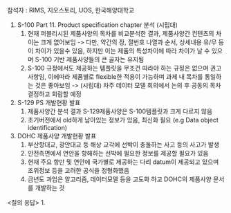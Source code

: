 참석자 : RIMS, 지오스토리, UOS, 한국해양대학교

1. S-100 Part 11. Product specification chapter 분석 (시립대) 
	1. 현재 퍼블리시된 제품사양의 목차를 비교분석한 결과, 제품사양간 컨텐츠의 차이는 크게 없어보임
		-> 다만, 약간의 장, 절번호 나열과 순서, 상세내용 유/무 등이 차이가 있을수 있음, 하지만 이는 제품의 특성차이에 따라 차이가 날 수 있으며 S-100 기반 제품사양들의 큰 골자는 유지됨
	2. S-100 규정에서도 제공하는 템플릿을 무조건 따라야 하는 규정은 없으며 권고사항임, 이에따라 제품별로 flexible한 적용이 가능하며 과제 내 목차를 통일하는 것은 좋아보임
		-> (시립대) 차주 데이터 모델 회의에서 논의 후 공동의 목차 결정하고 회람할 예정
2. S-129 PS 개발현황 발표
	1. 제품사양간 분석 결과 S-129제품사양은 S-100템플릿과 크게 다르지 않음
	2. 초기버전에서 old하게 남아있는 정보가 있음, 최신화 필요 (e.g Data object identification)
3. DOHC 제품사양 개발현황 발표
	1. 부산항대교, 광안대교 등 해상 교각에 선박이  충돌하는 사고 등의 사고가 발생
	2. 안전측면에서 연안을 항해하는 선박에 필요한 정보를 제공할 필요가 있음
	3. 현재 주요 항만 및 연안에 국가별로 제공하는 다리 datum이 제공되고 있으며 조위정보 등을 고려한 공식을 정형화했음
	4. 금년도 과업은 알고리즘, 데이터모델 등을 고도화 하고 DOHC의 제품사양 문서를 개발하는 것
	   
<질의 응답>
1. 
